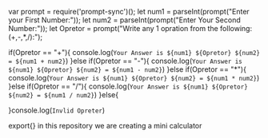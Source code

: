 var prompt = require('prompt-sync')();
let num1 =  parseInt(prompt("Enter your First Number:"));
let num2 = parseInt(prompt("Enter Your Second Number:"));
let Opretor = prompt("Write any 1 opration from the following:(+,-,*,/):");


if(Opretor == "+"){
    console.log(`Your Answer is ${num1} ${Opretor} ${num2} = ${num1 + num2}`)
}else if(Opretor == "-"){
    console.log(`Your Answer is ${num1} ${Opretor} ${num2} = ${num1 - num2}`)
}else if(Opretor == "*"){
    console.log(`Your Answer is ${num1} ${Opretor} ${num2} = ${num1 * num2}`)
}else if(Opretor == "/"){
    console.log(`Your Answer is ${num1} ${Opretor} ${num2} = ${num1 / num2}`)
}else{

}console.log(`Invlid Opreter`)



export{}
in this repository we are creating a mini calculator
